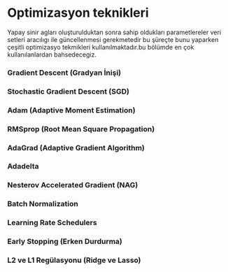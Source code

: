 # Optimizasyon teknikleri

Yapay sinir agları oluşturulduktan sonra sahip oldukları parametlereler veri setleri aracılıgı ile güncellenmesi gerekmetedir bu şüreçte bunu yaparken çeşitli optimizasyo tekmikleri kullanılmaktadır.bu bölümde en çok kullanılanlardan bahsedecegiz.

### Gradient Descent (Gradyan İnişi)

### Stochastic Gradient Descent (SGD)

### Adam (Adaptive Moment Estimation)

### RMSprop (Root Mean Square Propagation)

### AdaGrad (Adaptive Gradient Algorithm)

### Adadelta

### Nesterov Accelerated Gradient (NAG)

### Batch Normalization

### Learning Rate Schedulers

### Early Stopping (Erken Durdurma)

### L2 ve L1 Regülasyonu (Ridge ve Lasso)
